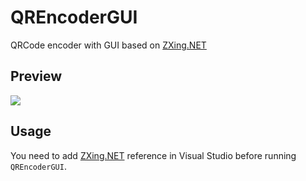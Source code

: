 # QREncoderGUI
QRCode encoder with GUI based on [ZXing.NET](http://zxingnet.codeplex.com/)


## Preview

![](http://wx3.sinaimg.cn/large/9cbe429fly1fese0e1kjdj20pu0dgaba.jpg) 


## Usage

You need to add [ZXing.NET](http://zxingnet.codeplex.com/) reference in Visual Studio before running `QREncoderGUI`.
